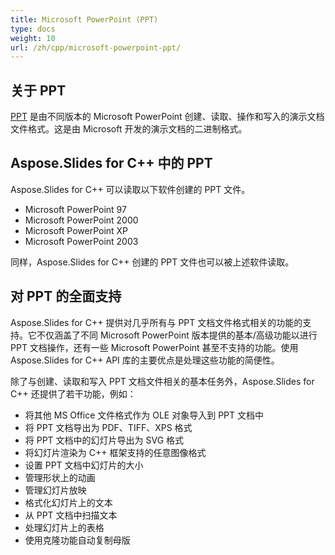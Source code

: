 ```yaml
---
title: Microsoft PowerPoint (PPT)
type: docs
weight: 10
url: /zh/cpp/microsoft-powerpoint-ppt/
---
```


## **关于 PPT**
[PPT](https://en.wikipedia.org/wiki/Microsoft_PowerPoint) 是由不同版本的 Microsoft PowerPoint 创建、读取、操作和写入的演示文档文件格式。这是由 Microsoft 开发的演示文档的二进制格式。
## **Aspose.Slides for C++ 中的 PPT**
Aspose.Slides for C++ 可以读取以下软件创建的 PPT 文件。

- Microsoft PowerPoint 97
- Microsoft PowerPoint 2000
- Microsoft PowerPoint XP
- Microsoft PowerPoint 2003

同样，Aspose.Slides for C++ 创建的 PPT 文件也可以被上述软件读取。
## **对 PPT 的全面支持**
Aspose.Slides for C++ 提供对几乎所有与 PPT 文档文件格式相关的功能的支持。它不仅涵盖了不同 Microsoft PowerPoint 版本提供的基本/高级功能以进行 PPT 文档操作，还有一些 Microsoft PowerPoint 甚至不支持的功能。使用 Aspose.Slides for C++ API 库的主要优点是处理这些功能的简便性。

除了与创建、读取和写入 PPT 文档文件相关的基本任务外，Aspose.Slides for C++ 还提供了若干功能，例如：

- 将其他 MS Office 文件格式作为 OLE 对象导入到 PPT 文档中
- 将 PPT 文档导出为 PDF、TIFF、XPS 格式
- 将 PPT 文档中的幻灯片导出为 SVG 格式
- 将幻灯片渲染为 C++ 框架支持的任意图像格式
- 设置 PPT 文档中幻灯片的大小
- 管理形状上的动画
- 管理幻灯片放映
- 格式化幻灯片上的文本
- 从 PPT 文档中扫描文本
- 处理幻灯片上的表格
- 使用克隆功能自动复制母版